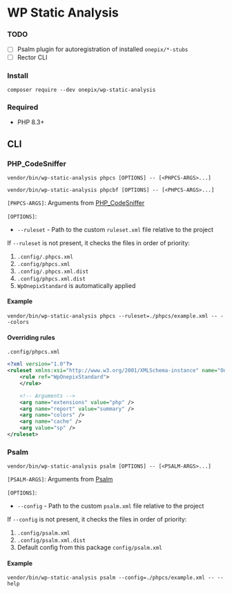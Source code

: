 # WP Static Analysis

### TODO

- [ ] Psalm plugin for autoregistration of installed `onepix/*-stubs`
- [ ] Rector CLI

### Install

```shell
composer require --dev onepix/wp-static-analysis
```

### Required

- PHP 8.3+

## CLI

### PHP_CodeSniffer

```shell
vendor/bin/wp-static-analysis phpcs [OPTIONS] -- [<PHPCS-ARGS>...]
```

```shell
vendor/bin/wp-static-analysis phpcbf [OPTIONS] -- [<PHPCS-ARGS>...]
```

`[PHPCS-ARGS]`: Arguments from [PHP_CodeSniffer](https://github.com/PHPCSStandards/PHP_CodeSniffer/wiki/Usage)

`[OPTIONS]`:

- `--ruleset` - Path to the custom `ruleset.xml` file relative to the project

If `--ruleset` is not present, it checks the files in order of priority:

1. `.config/.phpcs.xml`
2. `.config/phpcs.xml`
3. `.config/.phpcs.xml.dist`
4. `.config/phpcs.xml.dist`
5. `WpOnepixStandard` is automatically applied

#### Example

```
vendor/bin/wp-static-analysis phpcs --ruleset=./phpcs/example.xml -- --colors
```

#### Overriding rules

`.config/phpcs.xml`
```xml
<?xml version="1.0"?>
<ruleset xmlns:xsi="http://www.w3.org/2001/XMLSchema-instance" name="Onepix WP Standard Override" namespace="WpOnepixStandardOverride" xsi:noNamespaceSchemaLocation="https://raw.githubusercontent.com/squizlabs/PHP_CodeSniffer/master/phpcs.xsd">
    <rule ref="WpOnepixStandard">
    </rule>

    <!-- Arguments -->
    <arg name="extensions" value="php" />
    <arg name="report" value="summary" />
    <arg name="colors" />
    <arg name="cache" />
    <arg value="sp" />
</ruleset>
```

### Psalm

```shell
vendor/bin/wp-static-analysis psalm [OPTIONS] -- [<PSALM-ARGS>...]
```

`[PSALM-ARGS]`: Arguments from [Psalm](https://psalm.dev/docs/running_psalm/command_line_usage/)

`[OPTIONS]`:

- `--config` - Path to the custom `psalm.xml` file relative to the project

If `--config` is not present, it checks the files in order of priority:

1. `.config/psalm.xml`
2. `.config/psalm.xml.dist`
3. Default config from this package `config/psalm.xml`

#### Example

```
vendor/bin/wp-static-analysis psalm --config=./phpcs/example.xml -- --help
```